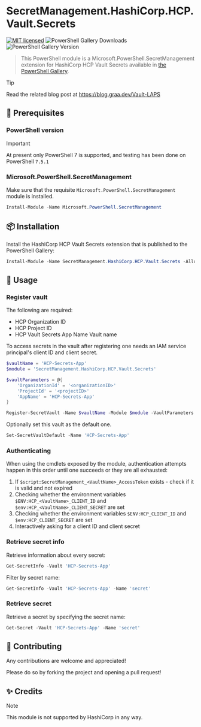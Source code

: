 # SecretManagement.HashiCorp.HCP.Vault.Secrets

[![MIT licensed](https://img.shields.io/badge/license-MIT-blue.svg)](https://raw.githubusercontent.com/erikgraa/SecretManagement.HashiCorp.HCP.Vault.Secrets/refs/heads/main/LICENSE)
![PowerShell Gallery Downloads](https://img.shields.io/powershellgallery/dt/SecretManagement.HashiCorp.HCP.Vault.Secrets)
![PowerShell Gallery Version](https://img.shields.io/powershellgallery/v/SecretManagement.HashiCorp.HCP.Vault.Secrets?color=green)

> This PowerShell module is a Microsoft.PowerShell.SecretManagement extension for HashiCorp HCP Vault Secrets available in [the PowerShell Gallery](https://www.powershellgallery.com/packages/SecretManagement.HashiCorp.HCP.Vault.Secrets).

> [!TIP]  
> Read the related blog post at https://blog.graa.dev/Vault-LAPS

## 📄 Prerequisites

### PowerShell version

> [!IMPORTANT]  
> At present only PowerShell 7 is supported, and testing has been done on PowerShell `7.5.1`

### Microsoft.PowerShell.SecretManagement

Make sure that the requisite `Microsoft.PowerShell.SecretManagement` module is installed.

```powershell
Install-Module -Name Microsoft.PowerShell.SecretManagement
```

## 📦 Installation

Install the HashiCorp HCP Vault Secrets extension that is published to the PowerShell Gallery:

```powershell
Install-Module -Name SecretManagement.HashiCorp.HCP.Vault.Secrets -AllowClobber
```

## 🔧 Usage

### Register vault

The following are required:
* HCP Organization ID
* HCP Project ID
* HCP Vault Secrets App Name Vault name

To access secrets in the vault after registering one needs an IAM service principal's client ID and client secret.

```powershell
$vaultName = 'HCP-Secrets-App'
$module = 'SecretManagement.HashiCorp.HCP.Vault.Secrets'

$vaultParameters = @{ 
    'OrganizationId' = '<organizationID>'
    'ProjectId' = '<projectID>'
    'AppName' = 'HCP-Secrets-App'
}

Register-SecretVault -Name $vaultName -Module $module -VaultParameters $vaultParameters
```

Optionally set this vault as the default one.

```powershell
Set-SecretVaultDefault -Name 'HCP-Secrets-App'
```

### Authenticating

When using the cmdlets exposed by the module, authentication attempts happen in this order until one succeeds or they are all exhausted:

1. If `$script:SecretManagement_<VaultName>_AccessToken` exists - check if it is valid and not expired
2. Checking whether the environment variables `$ENV:HCP_<VaultName>_CLIENT_ID` and `$env:HCP_<VaultName>_CLIENT_SECRET` are set
3. Checking whether the environment variables `$ENV:HCP_CLIENT_ID` and `$env:HCP_CLIENT_SECRET` are set
4. Interactively asking for a client ID and client secret

### Retrieve secret info

Retrieve information about every secret:

```powershell
Get-SecretInfo -Vault 'HCP-Secrets-App'
```

Filter by secret name:

```powershell
Get-SecretInfo -Vault 'HCP-Secrets-App' -Name 'secret'
```

### Retrieve secret

Retrieve a secret by specifying the secret name:

```powershell
Get-Secret -Vault 'HCP-Secrets-App' -Name 'secret'
```

## 🙌 Contributing

Any contributions are welcome and appreciated!

Please do so by forking the project and opening a pull request!

## ✨ Credits

> [!NOTE]
> This module is not supported by HashiCorp in any way.